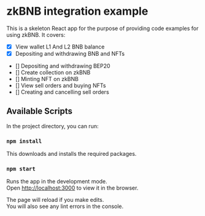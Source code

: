 # zkBNB integration example
This is a skeleton React app for the purpose of providing code examples for using zkBNB. It covers:
- [x] View wallet L1 And L2 BNB balance
- [x] Depositing and withdrawing BNB and NFTs
- [] Depositing and withdrawing BEP20
- [] Create collection on zkBNB
- [] Minting NFT on zkBNB
- [] View sell orders and buying NFTs
- [] Creating and cancelling sell orders


## Available Scripts

In the project directory, you can run:

### `npm install`

This downloads and installs the required packages.

### `npm start`

Runs the app in the development mode.\
Open [http://localhost:3000](http://localhost:3000) to view it in the browser.

The page will reload if you make edits.\
You will also see any lint errors in the console.
